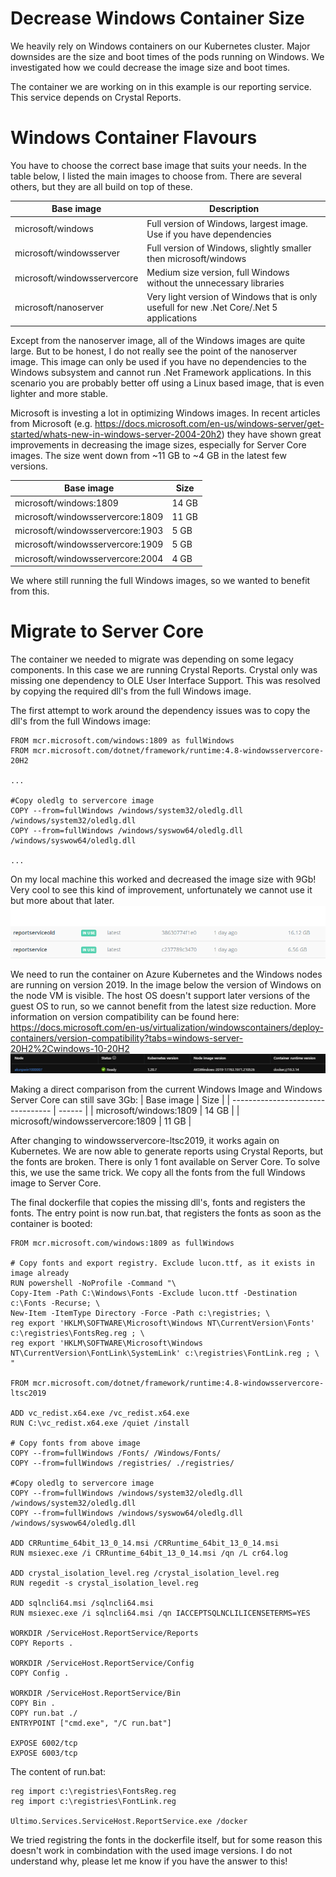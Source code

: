 # Decrease Windows Container Size

We heavily rely on Windows containers on our Kubernetes cluster. Major downsides are the size and boot times of the pods running on Windows. We investigated how we could decrease the image size and boot times.

The container we are working on in this example is our reporting service. This service depends on Crystal Reports.

# Windows Container Flavours

You have to choose the correct base image that suits your needs. In the table below, I listed the main images to choose from. There are several others, but they are all build on top of these.

| Base image                   | Description   |
| ---------------------------- | ------ |
| microsoft/windows            | Full version of Windows, largest image. Use if you have dependencies  |
| microsoft/windowsserver      | Full version of Windows, slightly smaller then microsoft/windows |
| microsoft/windowsservercore  | Medium size version, full Windows without the unnecessary libraries |
| microsoft/nanoserver         | Very light version of Windows that is only usefull for new .Net Core/.Net 5 applications |

Except from the nanoserver image, all of the Windows images are quite large. But to be honest, I do not really see the point of the nanoserver image. This image can only be used if you have no dependencies to the Windows subsystem and cannot run .Net Framework applications. In this scenario you are probably better off using a Linux based image, that is even lighter and more stable.

Microsoft is investing a lot in optimizing Windows images. In recent articles from Microsoft (e.g. https://docs.microsoft.com/en-us/windows-server/get-started/whats-new-in-windows-server-2004-20h2) they have shown great improvements in decreasing the image sizes, especially for Server Core images. The size went down from ~11 GB to ~4 GB in the latest few versions.

| Base image                        | Size   |
| --------------------------------- | ------ |
| microsoft/windows:1809            | 14 GB  |
| microsoft/windowsservercore:1809  | 11 GB  |
| microsoft/windowsservercore:1903  | 5 GB  |
| microsoft/windowsservercore:1909  | 5 GB  |
| microsoft/windowsservercore:2004  | 4 GB  |

We where still running the full Windows images, so we wanted to benefit from this.

# Migrate to Server Core

The container we needed to migrate was depending on some legacy components. In this case we are running Crystal Reports. Crystal only was missing one dependency to OLE User Interface Support. This was resolved by copying the required dll's from the full Windows image.

The first attempt to work around the dependency issues was to copy the dll's from the full Windows image:
```
FROM mcr.microsoft.com/windows:1809 as fullWindows
FROM mcr.microsoft.com/dotnet/framework/runtime:4.8-windowsservercore-20H2

...

#Copy oledlg to servercore image
COPY --from=fullWindows /windows/system32/oledlg.dll /windows/system32/oledlg.dll
COPY --from=fullWindows /windows/syswow64/oledlg.dll /windows/syswow64/oledlg.dll

...
```

On my local machine this worked and decreased the image size with 9Gb! Very cool to see this kind of improvement, unfortunately we cannot use it but more about that later.
![Results attempt 1](ImageSizeCompare1.png)

We need to run the container on Azure Kubernetes and the Windows nodes are running on version 2019. In the image below the version of Windows on the node VM is visible. The host OS doesn't support later versions of the guest OS to run, so we cannot benefit from the latest size reduction. More information on version compatibility can be found here: https://docs.microsoft.com/en-us/virtualization/windowscontainers/deploy-containers/version-compatibility?tabs=windows-server-20H2%2Cwindows-10-20H2
![Host OS](NodeVersion.png)

Making a direct comparison from the current Windows Image and Windows Server Core can still save 3Gb:
| Base image                        | Size   |
| --------------------------------- | ------ |
| microsoft/windows:1809            | 14 GB  |
| microsoft/windowsservercore:1809  | 11 GB  |


After changing to windowsservercore-ltsc2019, it works again on Kubernetes. We are now able to generate reports using Crystal Reports, but the fonts are broken. There is only 1 font available on Server Core. To solve this, we use the same trick. We copy all the fonts from the full Windows image to Server Core.

The final dockerfile that copies the missing dll's, fonts and registers the fonts. The entry point is now run.bat, that registers the fonts as soon as the container is booted:
```
FROM mcr.microsoft.com/windows:1809 as fullWindows

# Copy fonts and export registry. Exclude lucon.ttf, as it exists in image already
RUN powershell -NoProfile -Command "\
Copy-Item -Path C:\Windows\Fonts -Exclude lucon.ttf -Destination c:\Fonts -Recurse; \
New-Item -ItemType Directory -Force -Path c:\registries; \
reg export 'HKLM\SOFTWARE\Microsoft\Windows NT\CurrentVersion\Fonts' c:\registries\FontsReg.reg ; \
reg export 'HKLM\SOFTWARE\Microsoft\Windows NT\CurrentVersion\FontLink\SystemLink' c:\registries\FontLink.reg ; \
"

FROM mcr.microsoft.com/dotnet/framework/runtime:4.8-windowsservercore-ltsc2019

ADD vc_redist.x64.exe /vc_redist.x64.exe
RUN C:\vc_redist.x64.exe /quiet /install

# Copy fonts from above image
COPY --from=fullWindows /Fonts/ /Windows/Fonts/
COPY --from=fullWindows /registries/ ./registries/

#Copy oledlg to servercore image
COPY --from=fullWindows /windows/system32/oledlg.dll /windows/system32/oledlg.dll
COPY --from=fullWindows /windows/syswow64/oledlg.dll /windows/syswow64/oledlg.dll

ADD CRRuntime_64bit_13_0_14.msi /CRRuntime_64bit_13_0_14.msi
RUN msiexec.exe /i CRRuntime_64bit_13_0_14.msi /qn /L cr64.log

ADD crystal_isolation_level.reg /crystal_isolation_level.reg
RUN regedit -s crystal_isolation_level.reg

ADD sqlncli64.msi /sqlncli64.msi
RUN msiexec.exe /i sqlncli64.msi /qn IACCEPTSQLNCLILICENSETERMS=YES

WORKDIR /ServiceHost.ReportService/Reports
COPY Reports .

WORKDIR /ServiceHost.ReportService/Config
COPY Config .

WORKDIR /ServiceHost.ReportService/Bin
COPY Bin .
COPY run.bat ./
ENTRYPOINT ["cmd.exe", "/C run.bat"]

EXPOSE 6002/tcp
EXPOSE 6003/tcp
```

The content of run.bat:
```
reg import c:\registries\FontsReg.reg
reg import c:\registries\FontLink.reg

Ultimo.Services.ServiceHost.ReportService.exe /docker
```

We tried registring the fonts in the dockerfile itself, but for some reason this doesn't work in combindation with the used image versions. I do not understand why, please let me know if you have the answer to this!
